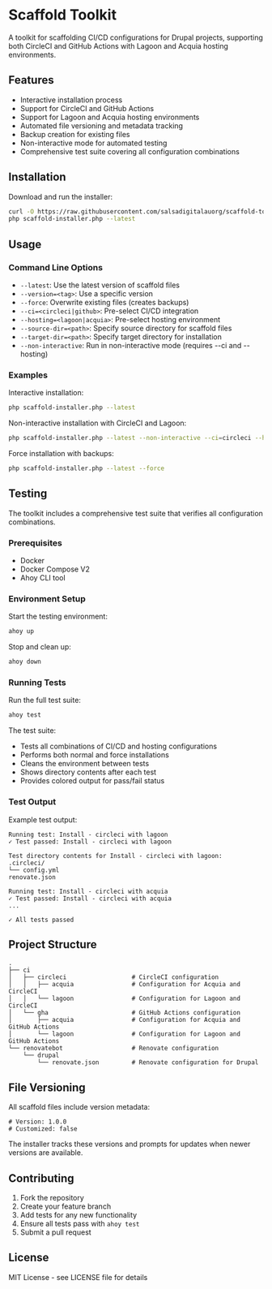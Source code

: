 # Scaffold Toolkit

A toolkit for scaffolding CI/CD configurations for Drupal projects, supporting both CircleCI and GitHub Actions with Lagoon and Acquia hosting environments.

## Features

- Interactive installation process
- Support for CircleCI and GitHub Actions
- Support for Lagoon and Acquia hosting environments
- Automated file versioning and metadata tracking
- Backup creation for existing files
- Non-interactive mode for automated testing
- Comprehensive test suite covering all configuration combinations

## Installation

Download and run the installer:

```bash
curl -O https://raw.githubusercontent.com/salsadigitalauorg/scaffold-toolkit/main/scaffold-installer.php
php scaffold-installer.php --latest
```

## Usage

### Command Line Options

- `--latest`: Use the latest version of scaffold files
- `--version=<tag>`: Use a specific version
- `--force`: Overwrite existing files (creates backups)
- `--ci=<circleci|github>`: Pre-select CI/CD integration
- `--hosting=<lagoon|acquia>`: Pre-select hosting environment
- `--source-dir=<path>`: Specify source directory for scaffold files
- `--target-dir=<path>`: Specify target directory for installation
- `--non-interactive`: Run in non-interactive mode (requires --ci and --hosting)

### Examples

Interactive installation:
```bash
php scaffold-installer.php --latest
```

Non-interactive installation with CircleCI and Lagoon:
```bash
php scaffold-installer.php --latest --non-interactive --ci=circleci --hosting=lagoon
```

Force installation with backups:
```bash
php scaffold-installer.php --latest --force
```

## Testing

The toolkit includes a comprehensive test suite that verifies all configuration combinations.

### Prerequisites

- Docker
- Docker Compose V2
- Ahoy CLI tool

### Environment Setup

Start the testing environment:
```bash
ahoy up
```

Stop and clean up:
```bash
ahoy down
```

### Running Tests

Run the full test suite:
```bash
ahoy test
```

The test suite:
- Tests all combinations of CI/CD and hosting configurations
- Performs both normal and force installations
- Cleans the environment between tests
- Shows directory contents after each test
- Provides colored output for pass/fail status

### Test Output

Example test output:
```
Running test: Install - circleci with lagoon
✓ Test passed: Install - circleci with lagoon

Test directory contents for Install - circleci with lagoon:
.circleci/
└── config.yml
renovate.json

Running test: Install - circleci with acquia
✓ Test passed: Install - circleci with acquia
...

✓ All tests passed
```

## Project Structure

```
.
├── ci
│   ├── circleci                  # CircleCI configuration
│   │   ├── acquia                # Configuration for Acquia and CircleCI
│   │   └── lagoon                # Configuration for Lagoon and CircleCI
│   └── gha                       # GitHub Actions configuration
│       ├── acquia                # Configuration for Acquia and GitHub Actions
│       └── lagoon                # Configuration for Lagoon and GitHub Actions
└── renovatebot                   # Renovate configuration
    └── drupal
        └── renovate.json         # Renovate configuration for Drupal
```

## File Versioning

All scaffold files include version metadata:
```
# Version: 1.0.0
# Customized: false
```

The installer tracks these versions and prompts for updates when newer versions are available.

## Contributing

1. Fork the repository
2. Create your feature branch
3. Add tests for any new functionality
4. Ensure all tests pass with `ahoy test`
5. Submit a pull request

## License

MIT License - see LICENSE file for details 